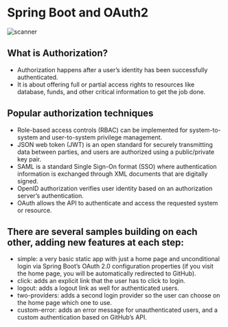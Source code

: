# Spring Boot and OAuth2

![scanner](https://www.baeldung.com/wp-content/uploads/2019/07/bael-1239-image-simple-1-950x700.png)


## What is Authorization?
- Authorization happens after a user’s identity has been successfully authenticated. 
- It is about offering full or partial access rights to resources like database, funds, and other critical information to get the job done.

## Popular authorization techniques 
- Role-based access controls (RBAC) can be implemented for system-to-system and user-to-system privilege management.
- JSON web token (JWT) is an open standard for securely transmitting data between parties, and users are authorized using a public/private key pair.
- SAML is a standard Single Sign-On format (SSO) where authentication information is exchanged through XML documents that are digitally signed.
- OpenID authorization verifies user identity based on an authorization server’s authentication.
- OAuth allows the API to authenticate and access the requested system or resource.

## There are several samples building on each other, adding new features at each step:
- simple: a very basic static app with just a home page and unconditional login via Spring Boot’s OAuth 2.0 configuration properties (if you visit the home page, you will be automatically redirected to GitHub).
- click: adds an explicit link that the user has to click to login.
- logout: adds a logout link as well for authenticated users.
- two-providers: adds a second login provider so the user can choose on the home page which one to use.
- custom-error: adds an error message for unauthenticated users, and a custom authentication based on GitHub’s API.

